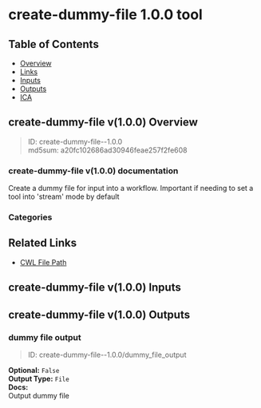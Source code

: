 
create-dummy-file 1.0.0 tool
============================

## Table of Contents
  
- [Overview](#create-dummy-file-v100-overview)  
- [Links](#related-links)  
- [Inputs](#create-dummy-file-v100-inputs)  
- [Outputs](#create-dummy-file-v100-outputs)  
- [ICA](#ica)  


## create-dummy-file v(1.0.0) Overview



  
> ID: create-dummy-file--1.0.0  
> md5sum: a20fc102686ad30946feae257f2fe608

### create-dummy-file v(1.0.0) documentation
  
Create a dummy file for input into a workflow.
Important if needing to set a tool into 'stream' mode by default

### Categories
  


## Related Links
  
- [CWL File Path](../../../../../../tools/create-dummy-file/1.0.0/create-dummy-file__1.0.0.cwl)  

  


## create-dummy-file v(1.0.0) Inputs
  


## create-dummy-file v(1.0.0) Outputs

### dummy file output



  
> ID: create-dummy-file--1.0.0/dummy_file_output  

  
**Optional:** `False`  
**Output Type:** `File`  
**Docs:**  
Output dummy file
  

  

